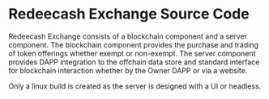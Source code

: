 # Redeecash Exchange Source Code

Redeecash Exchange consists of a blockchain component and a server component. The blockchain component provides the purchase and trading of token offerings whether exempt or non-exempt. The server component provides DAPP integration to the offchain data store and standard interface for blockchain interaction whether by the Owner DAPP or via a website.

Only a linux build is created as the server is designed with a UI or headless.
